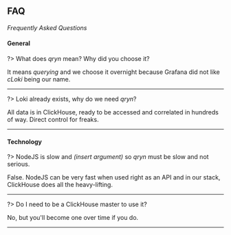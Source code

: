 ## FAQ

_Frequently Asked Questions_

#### General

?> What does _qryn_ mean? Why did you choose it?

It means _querying_ and we choose it overnight because Grafana did not like _cLoki_ being our name.

----

?> Loki already exists, why do we need _qryn_?

All data is in ClickHouse, ready to be accessed and correlated in hundreds of way. Direct control for freaks.

---

#### Technology

?> NodeJS is slow and _(insert argument)_ so _qryn_ must be slow and not serious.

False. NodeJS can be very fast when used right as an API and in our stack, ClickHouse does all the heavy-lifting.

----

?> Do I need to be a ClickHouse master to use it?

No, but you'll become one over time if you do.

---

